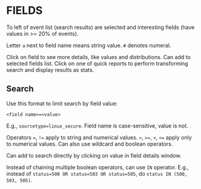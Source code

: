 # FIELDS

To left of event list (search results) are selected and interesting fields (have values in >= 20% of events).

Letter `a` next to field name means string value. `#` denotes numeral.

Click on field to see more details, like values and distributions. Can add to selected fields list. Click on one of quick reports to perform transforming search and display results as stats.

## Search

Use this format to limit search by field value:

`<field name>=<value>`

E.g., `sourcetype=linux_secure`. Field name is case-sensitive, value is not.

Operators `=`, `!=` apply to string and numerical values. `>`, `>=`, `<`, `<=` apply only to numerical values. Can also use wildcard and boolean operators.

Can add to search directly by clicking on value in field details window.

Instead of chaining multiple boolean operators, can use `IN` operator. E.g., instead of `status=500 OR status=503 OR status=505`, do `status IN (500, 503, 505)`.

